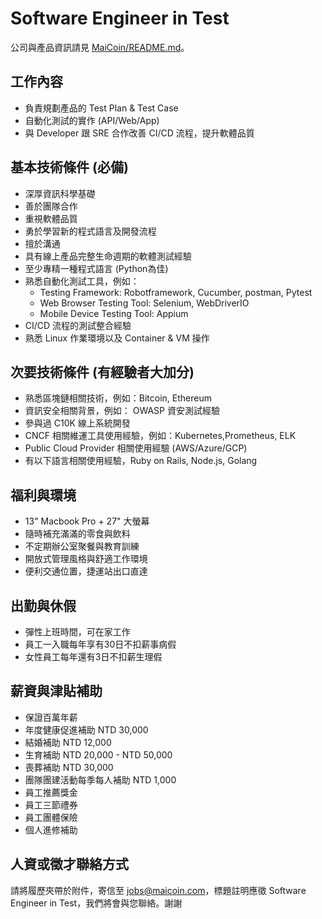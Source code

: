 # Software Engineer in Test

公司與產品資訊請見 [MaiCoin/README.md](README.md)。

## 工作內容
* 負責規劃產品的 Test Plan & Test Case
* 自動化測試的實作 (API/Web/App)
* 與 Developer 跟 SRE 合作改善 CI/CD 流程，提升軟體品質

## 基本技術條件 (必備)
* 深厚資訊科學基礎
* 善於團隊合作
* 重視軟體品質
* 勇於學習新的程式語言及開發流程
* 擅於溝通
* 具有線上產品完整生命週期的軟體測試經驗
* 至少專精一種程式語言 (Python為佳)
* 熟悉自動化測試工具，例如：
    * Testing Framework: Robotframework, Cucumber, postman, Pytest
    * Web Browser Testing Tool: Selenium, WebDriverIO
    * Mobile Device Testing Tool: Appium
* CI/CD 流程的測試整合經驗
* 熟悉 Linux 作業環境以及 Container & VM 操作

## 次要技術條件 (有經驗者大加分)
* 熟悉區塊鏈相關技術，例如：Bitcoin, Ethereum
* 資訊安全相關背景，例如： OWASP 資安測試經驗
* 參與過 C10K 線上系統開發
* CNCF 相關維運工具使用經驗，例如：Kubernetes,Prometheus, ELK
* Public Cloud Provider 相關使用經驗 (AWS/Azure/GCP)
* 有以下語言相關使用經驗，Ruby on Rails, Node.js, Golang

## 福利與環境

* 13" Macbook Pro + 27" 大螢幕
* 隨時補充滿滿的零食與飲料
* 不定期辦公室聚餐與教育訓練
* 開放式管理風格與舒適工作環境
* 便利交通位置，捷運站出口直達

## 出勤與休假

* 彈性上班時間，可在家工作
* 員工一入職每年享有30日不扣薪事病假
* 女性員工每年還有3日不扣薪生理假

## 薪資與津貼補助

* 保證百萬年薪
* 年度健康促進補助 NTD 30,000
* 結婚補助 NTD 12,000
* 生育補助 NTD 20,000 - NTD 50,000
* 喪葬補助 NTD 30,000
* 團隊團建活動每季每人補助 NTD 1,000
* 員工推薦獎金
* 員工三節禮券
* 員工團體保險
* 個人進修補助

## 人資或徵才聯絡方式
請將履歷夾帶於附件，寄信至 jobs@maicoin.com，標題註明應徵 Software Engineer in Test，我們將會與您聯絡。謝謝

